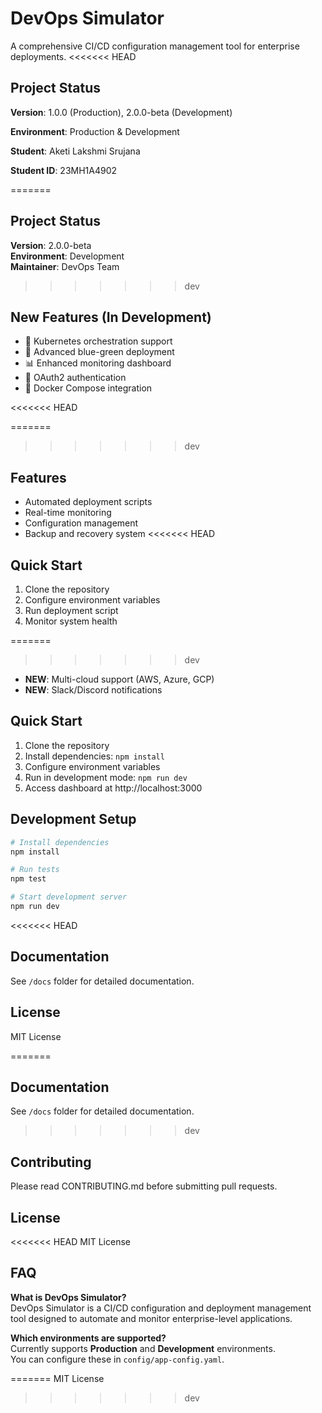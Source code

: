 # DevOps Simulator

A comprehensive CI/CD configuration management tool for enterprise deployments.
<<<<<<< HEAD
## Project Status

**Version**: 1.0.0 (Production), 2.0.0-beta (Development)

**Environment**: Production & Development

**Student**: Aketi Lakshmi Srujana

**Student ID**: 23MH1A4902

=======

## Project Status
**Version**: 2.0.0-beta  
**Environment**: Development  
**Maintainer**: DevOps Team
>>>>>>> dev

## New Features (In Development)
- 🚀 Kubernetes orchestration support
- 🔄 Advanced blue-green deployment
- 📊 Enhanced monitoring dashboard
- 🔐 OAuth2 authentication
- 🐳 Docker Compose integration

<<<<<<< HEAD

=======
>>>>>>> dev
## Features
- Automated deployment scripts
- Real-time monitoring
- Configuration management
- Backup and recovery system
<<<<<<< HEAD


## Quick Start
1. Clone the repository
2. Configure environment variables
3. Run deployment script
4. Monitor system health

=======
>>>>>>> dev
- **NEW**: Multi-cloud support (AWS, Azure, GCP)
- **NEW**: Slack/Discord notifications

## Quick Start
1. Clone the repository
2. Install dependencies: `npm install`
3. Configure environment variables
4. Run in development mode: `npm run dev`
5. Access dashboard at http://localhost:3000

## Development Setup
```bash
# Install dependencies
npm install

# Run tests
npm test

# Start development server
npm run dev
```

<<<<<<< HEAD

## Documentation
See `/docs` folder for detailed documentation.


## License
MIT License

=======
## Documentation
See `/docs` folder for detailed documentation.

>>>>>>> dev
## Contributing
Please read CONTRIBUTING.md before submitting pull requests.

## License
<<<<<<< HEAD
MIT License

## FAQ

**What is DevOps Simulator?**  
DevOps Simulator is a CI/CD configuration and deployment management tool designed to automate and monitor enterprise-level applications.  

**Which environments are supported?**  
Currently supports **Production** and **Development** environments.  
You can configure these in `config/app-config.yaml`.

=======
MIT License
>>>>>>> dev
